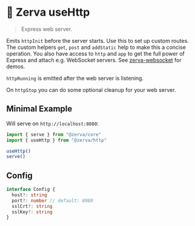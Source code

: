 # 🌱 Zerva useHttp

> Express web server.

Emits `httpInit` before the server starts. Use this to set up custom routes. The custom helpers `get`, `post` and `addStatic` help to make this a concise operation. You also have access to `http` and `app` to get the full power of Express and attach e.g. WebSocket servers. See [zerva-websocket](https://github.com/holtwick/zerva-websocket) for demos.

`httpRunning` is emitted after the web server is listening.

On `httpStop` you can do some optional cleanup for your web server.

## Minimal Example

Will serve on `http://localhost:8080`:

```ts
import { serve } from "@zerva/core"
import { useHttp } from "@zerva/http"

useHttp()
serve()
```

## Config

```ts
interface Config {
  host?: string 
  port?: number // default: 8080
  sslCrt?: string
  sslKey?: string
}